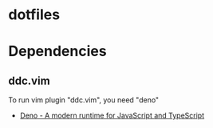 # dotfiles

# Dependencies

## ddc.vim

To run vim plugin "ddc.vim", you need "deno"

- [Deno - A modern runtime for JavaScript and TypeScript](https://deno.land/)
